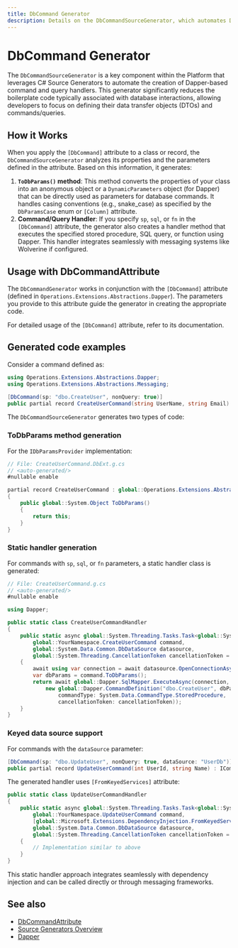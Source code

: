 ```yaml
---
title: DbCommand Generator
description: Details on the DbCommandSourceGenerator, which automates Dapper command and query handler generation.
---
```


# DbCommand Generator

The `DbCommandSourceGenerator` is a key component within the Platform that leverages C# Source Generators to automate the creation of Dapper-based command and query handlers. This generator significantly reduces the boilerplate code typically associated with database interactions, allowing developers to focus on defining their data transfer objects (DTOs) and commands/queries.

## How it Works

When you apply the `[DbCommand]` attribute to a class or record, the `DbCommandSourceGenerator` analyzes its properties and the parameters defined in the attribute. Based on this information, it generates:

1.  **`ToDbParams()` method**: This method converts the properties of your class into an anonymous object or a `DynamicParameters` object (for Dapper) that can be directly used as parameters for database commands. It handles casing conventions (e.g., snake_case) as specified by the `DbParamsCase` enum or `[Column]` attribute.
2.  **Command/Query Handler**: If you specify `sp`, `sql`, or `fn` in the `[DbCommand]` attribute, the generator also creates a handler method that executes the specified stored procedure, SQL query, or function using Dapper. This handler integrates seamlessly with messaging systems like Wolverine if configured.

## Usage with DbCommandAttribute

The `DbCommandGenerator` works in conjunction with the `[DbCommand]` attribute (defined in `Operations.Extensions.Abstractions.Dapper`). The parameters you provide to this attribute guide the generator in creating the appropriate code.

For detailed usage of the `[DbCommand]` attribute, refer to its documentation.

## Generated code examples

Consider a command defined as:

```csharp
using Operations.Extensions.Abstractions.Dapper;
using Operations.Extensions.Abstractions.Messaging;

[DbCommand(sp: "dbo.CreateUser", nonQuery: true)]
public partial record CreateUserCommand(string UserName, string Email) : ICommand<int>;
```

The `DbCommandSourceGenerator` generates two types of code:

### ToDbParams method generation

For the `IDbParamsProvider` implementation:

```csharp
// File: CreateUserCommand.DbExt.g.cs
// <auto-generated/>
#nullable enable

partial record CreateUserCommand : global::Operations.Extensions.Abstractions.Dapper.IDbParamsProvider
{
    public global::System.Object ToDbParams()
    {
        return this;
    }
}
```

### Static handler generation

For commands with `sp`, `sql`, or `fn` parameters, a static handler class is generated:

```csharp
// File: CreateUserCommand.g.cs
// <auto-generated/>
#nullable enable

using Dapper;

public static class CreateUserCommandHandler
{
    public static async global::System.Threading.Tasks.Task<global::System.Int32> HandleAsync(
        global::YourNamespace.CreateUserCommand command, 
        global::System.Data.Common.DbDataSource datasource, 
        global::System.Threading.CancellationToken cancellationToken = default)
    {
        await using var connection = await datasource.OpenConnectionAsync(cancellationToken);
        var dbParams = command.ToDbParams();
        return await global::Dapper.SqlMapper.ExecuteAsync(connection, 
            new global::Dapper.CommandDefinition("dbo.CreateUser", dbParams, 
                commandType: System.Data.CommandType.StoredProcedure, 
                cancellationToken: cancellationToken));
    }
}
```

### Keyed data source support

For commands with the `dataSource` parameter:

```csharp
[DbCommand(sp: "dbo.UpdateUser", nonQuery: true, dataSource: "UserDb")]
public partial record UpdateUserCommand(int UserId, string Name) : ICommand<int>;
```

The generated handler uses `[FromKeyedServices]` attribute:

```csharp
public static class UpdateUserCommandHandler
{
    public static async global::System.Threading.Tasks.Task<global::System.Int32> HandleAsync(
        global::YourNamespace.UpdateUserCommand command, 
        [global::Microsoft.Extensions.DependencyInjection.FromKeyedServicesAttribute("UserDb")] 
        global::System.Data.Common.DbDataSource datasource, 
        global::System.Threading.CancellationToken cancellationToken = default)
    {
        // Implementation similar to above
    }
}
```

This static handler approach integrates seamlessly with dependency injection and can be called directly or through messaging frameworks.

## See also

*   [DbCommandAttribute](../database/dbcommand-attribute.md)
*   [Source Generators Overview](overview.md)
*   [Dapper](https://github.com/DapperLib/Dapper)

